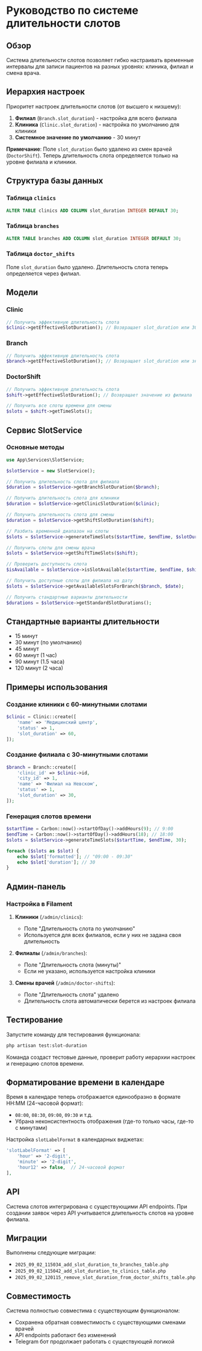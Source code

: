 # Руководство по системе длительности слотов

## Обзор

Система длительности слотов позволяет гибко настраивать временные интервалы для записи пациентов на разных уровнях: клиника, филиал и смена врача.

## Иерархия настроек

Приоритет настроек длительности слотов (от высшего к низшему):

1. **Филиал** (`Branch.slot_duration`) - настройка для всего филиала
2. **Клиника** (`Clinic.slot_duration`) - настройка по умолчанию для клиники
3. **Системное значение по умолчанию** - 30 минут

**Примечание**: Поле `slot_duration` было удалено из смен врачей (`DoctorShift`). Теперь длительность слота определяется только на уровне филиала и клиники.

## Структура базы данных

### Таблица `clinics`
```sql
ALTER TABLE clinics ADD COLUMN slot_duration INTEGER DEFAULT 30;
```

### Таблица `branches`
```sql
ALTER TABLE branches ADD COLUMN slot_duration INTEGER DEFAULT 30;
```

### Таблица `doctor_shifts`
Поле `slot_duration` было удалено. Длительность слота теперь определяется через филиал.

## Модели

### Clinic
```php
// Получить эффективную длительность слота
$clinic->getEffectiveSlotDuration(); // Возвращает slot_duration или 30 по умолчанию
```

### Branch
```php
// Получить эффективную длительность слота
$branch->getEffectiveSlotDuration(); // Возвращает slot_duration или значение из клиники
```

### DoctorShift
```php
// Получить эффективную длительность слота
$shift->getEffectiveSlotDuration(); // Возвращает значение из филиала

// Получить все слоты времени для смены
$slots = $shift->getTimeSlots();
```

## Сервис SlotService

### Основные методы

```php
use App\Services\SlotService;

$slotService = new SlotService();

// Получить длительность слота для филиала
$duration = $slotService->getBranchSlotDuration($branch);

// Получить длительность слота для клиники
$duration = $slotService->getClinicSlotDuration($clinic);

// Получить длительность слота для смены
$duration = $slotService->getShiftSlotDuration($shift);

// Разбить временной диапазон на слоты
$slots = $slotService->generateTimeSlots($startTime, $endTime, $slotDuration);

// Получить слоты для смены врача
$slots = $slotService->getShiftTimeSlots($shift);

// Проверить доступность слота
$isAvailable = $slotService->isSlotAvailable($startTime, $endTime, $shift);

// Получить доступные слоты для филиала на дату
$slots = $slotService->getAvailableSlotsForBranch($branch, $date);

// Получить стандартные варианты длительности
$durations = $slotService->getStandardSlotDurations();
```

## Стандартные варианты длительности

- 15 минут
- 30 минут (по умолчанию)
- 45 минут
- 60 минут (1 час)
- 90 минут (1.5 часа)
- 120 минут (2 часа)

## Примеры использования

### Создание клиники с 60-минутными слотами
```php
$clinic = Clinic::create([
    'name' => 'Медицинский центр',
    'status' => 1,
    'slot_duration' => 60,
]);
```

### Создание филиала с 30-минутными слотами
```php
$branch = Branch::create([
    'clinic_id' => $clinic->id,
    'city_id' => 1,
    'name' => 'Филиал на Невском',
    'status' => 1,
    'slot_duration' => 30,
]);
```

### Генерация слотов времени
```php
$startTime = Carbon::now()->startOfDay()->addHours(9); // 9:00
$endTime = Carbon::now()->startOfDay()->addHours(18); // 18:00
$slots = $slotService->generateTimeSlots($startTime, $endTime, 30);

foreach ($slots as $slot) {
    echo $slot['formatted']; // "09:00 - 09:30"
    echo $slot['duration']; // 30
}
```

## Админ-панель

### Настройка в Filament

1. **Клиники** (`/admin/clinics`):
   - Поле "Длительность слота по умолчанию"
   - Используется для всех филиалов, если у них не задана своя длительность

2. **Филиалы** (`/admin/branches`):
   - Поле "Длительность слота (минуты)"
   - Если не указано, используется настройка клиники

3. **Смены врачей** (`/admin/doctor-shifts`):
   - Поле "Длительность слота" удалено
   - Длительность слота автоматически берется из настроек филиала

## Тестирование

Запустите команду для тестирования функционала:

```bash
php artisan test:slot-duration
```

Команда создаст тестовые данные, проверит работу иерархии настроек и генерацию слотов времени.

## Форматирование времени в календаре

Время в календаре теперь отображается единообразно в формате HH:MM (24-часовой формат):
- `08:00`, `08:30`, `09:00`, `09:30` и т.д.
- Убрана неконсистентность отображения (где-то только часы, где-то с минутами)

Настройка `slotLabelFormat` в календарных виджетах:
```php
'slotLabelFormat' => [
    'hour' => '2-digit',
    'minute' => '2-digit', 
    'hour12' => false,  // 24-часовой формат
],
```

## API

Система слотов интегрирована с существующими API endpoints. При создании заявок через API учитывается длительность слотов на уровне филиала.

## Миграции

Выполнены следующие миграции:
- `2025_09_02_115034_add_slot_duration_to_branches_table.php`
- `2025_09_02_115042_add_slot_duration_to_clinics_table.php`
- `2025_09_02_120115_remove_slot_duration_from_doctor_shifts_table.php`

## Совместимость

Система полностью совместима с существующим функционалом:
- Сохранена обратная совместимость с существующими сменами врачей
- API endpoints работают без изменений
- Telegram бот продолжает работать с существующей логикой
